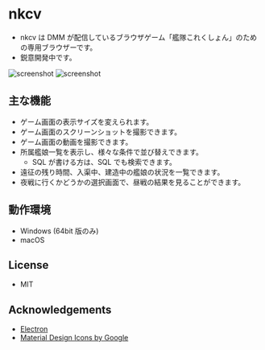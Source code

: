 nkcv
====

* nkcv は DMM が配信しているブラウザゲーム「艦隊これくしょん」のための専用ブラウザーです。
* 鋭意開発中です。

![screenshot](https://raw.githubusercontent.com/kbinani/nkcv/master/img/ss1.png)
![screenshot](https://raw.githubusercontent.com/kbinani/nkcv/master/img/ss2.png)

主な機能
----

* ゲーム画面の表示サイズを変えられます。
* ゲーム画面のスクリーンショットを撮影できます。
* ゲーム画面の動画を撮影できます。
* 所属艦娘一覧を表示し、様々な条件で並び替えできます。
  * SQL が書ける方は、SQL でも検索できます。
* 遠征の残り時間、入渠中、建造中の艦娘の状況を一覧できます。
* 夜戦に行くかどうかの選択画面で、昼戦の結果を見ることができます。

動作環境
----

* Windows (64bit 版のみ)
* macOS

License
----

* MIT

Acknowledgements
----

* [Electron](https://electronjs.org/)
* [Material Design Icons by Google](https://material.io/tools/icons/)
